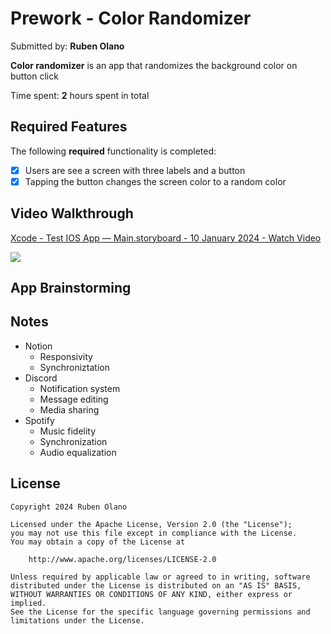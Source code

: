 # Prework - Color Randomizer

Submitted by: **Ruben Olano**

**Color randomizer** is an app that randomizes the background color on button click

Time spent: **2** hours spent in total

## Required Features

The following **required** functionality is completed:

- [X] Users are see a screen with three labels and a button
- [X] Tapping the button changes the screen color to a random color
 
## Video Walkthrough
<div>
    <a href="https://www.loom.com/share/dbcd485a12794ebb81752b8dc98b48c9">
      <p>Xcode - Test IOS App — Main.storyboard - 10 January 2024 - Watch Video</p>
    </a>
    <a href="https://www.loom.com/share/dbcd485a12794ebb81752b8dc98b48c9">
      <img style="max-width:300px;" src="https://cdn.loom.com/sessions/thumbnails/dbcd485a12794ebb81752b8dc98b48c9-with-play.gif">
    </a>
  </div>

## App Brainstorming

## Notes

- Notion
    - Responsivity
    - Synchroniztation
- Discord
    - Notification system
    - Message editing
    - Media sharing
- Spotify
    - Music fidelity
    - Synchronization
    - Audio equalization

## License

    Copyright 2024 Ruben Olano

    Licensed under the Apache License, Version 2.0 (the "License");
    you may not use this file except in compliance with the License.
    You may obtain a copy of the License at

        http://www.apache.org/licenses/LICENSE-2.0

    Unless required by applicable law or agreed to in writing, software
    distributed under the License is distributed on an "AS IS" BASIS,
    WITHOUT WARRANTIES OR CONDITIONS OF ANY KIND, either express or implied.
    See the License for the specific language governing permissions and
    limitations under the License.
